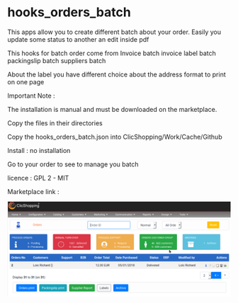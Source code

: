 # hooks_orders_batch


This apps allow you to create different batch about your order.
Easily you update some status to another an edit inside pdf


This hooks for batch order come from
Invoice batch
invoice label batch
packingslip batch
suppliers batch

About the label you have different choice about the address format to print on one page

Important Note :

 
The installation is manual and must be downloaded on the marketplace.

Copy the files in their directories

Copy the hooks_orders_batch.json into ClicShopping/Work/Cache/Github

Install : no installation

Go to your order to see to manage you batch

licence  : GPL 2 - MIT

Marketplace link : 

![batch](https://github.com/ClicShoppingOfficialModulesV3/hooks_orders_batch/blob/master/ModuleInfosJson/orders_batch.png)
